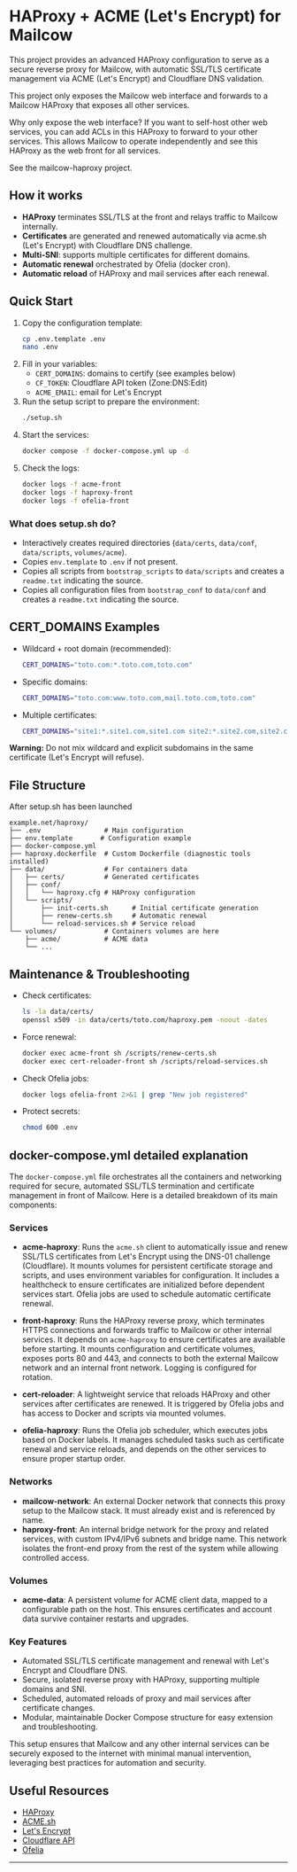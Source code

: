 # HAProxy + ACME (Let's Encrypt) for Mailcow

This project provides an advanced HAProxy configuration to serve as a secure reverse proxy for Mailcow, with automatic SSL/TLS certificate management via ACME (Let's Encrypt) and Cloudflare DNS validation.

This project only exposes the Mailcow web interface and forwards to a Mailcow HAProxy that exposes all other services.

Why only expose the web interface? If you want to self-host other web services, you can add ACLs in this HAProxy to forward to your other services. This allows Mailcow to operate independently and see this HAProxy as the web front for all services.

See the mailcow-haproxy project.

## How it works

- **HAProxy** terminates SSL/TLS at the front and relays traffic to Mailcow internally.
- **Certificates** are generated and renewed automatically via acme.sh (Let's Encrypt) with Cloudflare DNS challenge.
- **Multi-SNI**: supports multiple certificates for different domains.
- **Automatic renewal** orchestrated by Ofelia (docker cron).
- **Automatic reload** of HAProxy and mail services after each renewal.

## Quick Start

1. Copy the configuration template:
   ```bash
   cp .env.template .env
   nano .env
   ```
2. Fill in your variables:
   - `CERT_DOMAINS`: domains to certify (see examples below)
   - `CF_TOKEN`: Cloudflare API token (Zone:DNS:Edit)
   - `ACME_EMAIL`: email for Let's Encrypt
3. Run the setup script to prepare the environment:
   ```bash
   ./setup.sh
   ```
4. Start the services:
   ```bash
   docker compose -f docker-compose.yml up -d
   ```
5. Check the logs:
   ```bash
   docker logs -f acme-front
   docker logs -f haproxy-front
   docker logs -f ofelia-front
   ```

### What does setup.sh do?

- Interactively creates required directories (`data/certs`, `data/conf`, `data/scripts`, `volumes/acme`).
- Copies `env.template` to `.env` if not present.
- Copies all scripts from `bootstrap_scripts` to `data/scripts` and creates a `readme.txt` indicating the source.
- Copies all configuration files from `bootstrap_conf` to `data/conf` and creates a `readme.txt` indicating the source.

## CERT_DOMAINS Examples

- Wildcard + root domain (recommended):
  ```bash
  CERT_DOMAINS="toto.com:*.toto.com,toto.com"
  ```
- Specific domains:
  ```bash
  CERT_DOMAINS="toto.com:www.toto.com,mail.toto.com,toto.com"
  ```
- Multiple certificates:
  ```bash
  CERT_DOMAINS="site1:*.site1.com,site1.com site2:*.site2.com,site2.com"
  ```

**Warning:** Do not mix wildcard and explicit subdomains in the same certificate (Let's Encrypt will refuse).

## File Structure
After setup.sh has been launched

```
example.net/haproxy/
├── .env                # Main configuration
├── env.template       # Configuration example
├── docker-compose.yml
├── haproxy.dockerfile  # Custom Dockerfile (diagnostic tools installed)
├── data/               # For containers data
│   ├── certs/          # Generated certificates
│   ├── conf/
│   │   └── haproxy.cfg # HAProxy configuration
│   └── scripts/
│       ├── init-certs.sh      # Initial certificate generation
│       ├── renew-certs.sh     # Automatic renewal
│       └── reload-services.sh # Service reload
└── volumes/            # Containers volumes are here
    ├── acme/           # ACME data
    └── ...
```

## Maintenance & Troubleshooting

- Check certificates:
  ```bash
  ls -la data/certs/
  openssl x509 -in data/certs/toto.com/haproxy.pem -noout -dates
  ```
- Force renewal:
  ```bash
  docker exec acme-front sh /scripts/renew-certs.sh
  docker exec cert-reloader-front sh /scripts/reload-services.sh
  ```
- Check Ofelia jobs:
  ```bash
  docker logs ofelia-front 2>&1 | grep "New job registered"
  ```
- Protect secrets:
  ```bash
  chmod 600 .env
  ```


## docker-compose.yml detailed explanation

The `docker-compose.yml` file orchestrates all the containers and networking required for secure, automated SSL/TLS termination and certificate management in front of Mailcow. Here is a detailed breakdown of its main components:

### Services

- **acme-haproxy**: Runs the `acme.sh` client to automatically issue and renew SSL/TLS certificates from Let's Encrypt using the DNS-01 challenge (Cloudflare). It mounts volumes for persistent certificate storage and scripts, and uses environment variables for configuration. It includes a healthcheck to ensure certificates are initialized before dependent services start. Ofelia jobs are used to schedule automatic certificate renewal.

- **front-haproxy**: Runs the HAProxy reverse proxy, which terminates HTTPS connections and forwards traffic to Mailcow or other internal services. It depends on `acme-haproxy` to ensure certificates are available before starting. It mounts configuration and certificate volumes, exposes ports 80 and 443, and connects to both the external Mailcow network and an internal front network. Logging is configured for rotation.

- **cert-reloader**: A lightweight service that reloads HAProxy and other services after certificates are renewed. It is triggered by Ofelia jobs and has access to Docker and scripts via mounted volumes.

- **ofelia-haproxy**: Runs the Ofelia job scheduler, which executes jobs based on Docker labels. It manages scheduled tasks such as certificate renewal and service reloads, and depends on the other services to ensure proper startup order.

### Networks

- **mailcow-network**: An external Docker network that connects this proxy setup to the Mailcow stack. It must already exist and is referenced by name.
- **haproxy-front**: An internal bridge network for the proxy and related services, with custom IPv4/IPv6 subnets and bridge name. This network isolates the front-end proxy from the rest of the system while allowing controlled access.

### Volumes

- **acme-data**: A persistent volume for ACME client data, mapped to a configurable path on the host. This ensures certificates and account data survive container restarts and upgrades.

### Key Features

- Automated SSL/TLS certificate management and renewal with Let's Encrypt and Cloudflare DNS.
- Secure, isolated reverse proxy with HAProxy, supporting multiple domains and SNI.
- Scheduled, automated reloads of proxy and mail services after certificate changes.
- Modular, maintainable Docker Compose structure for easy extension and troubleshooting.

This setup ensures that Mailcow and any other internal services can be securely exposed to the internet with minimal manual intervention, leveraging best practices for automation and security.


## Useful Resources

- [HAProxy](https://www.haproxy.org/#docs)
- [ACME.sh](https://github.com/acmesh-official/acme.sh)
- [Let's Encrypt](https://letsencrypt.org/docs/)
- [Cloudflare API](https://developers.cloudflare.com/api/)
- [Ofelia](https://github.com/mcuadros/ofelia)

---
